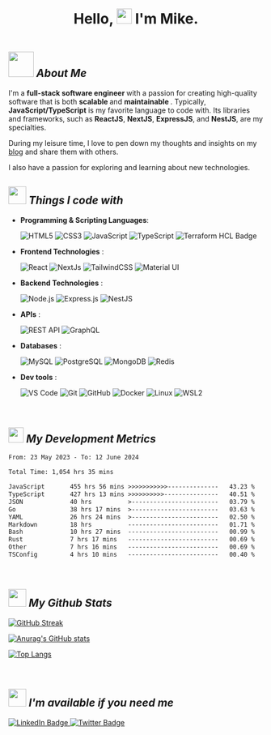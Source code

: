 <!-- markdownlint-disable -->
<h1 align="center"><b>Hello, <img src="https://media.giphy.com/media/hvRJCLFzcasrR4ia7z/giphy.gif" width="30"> I'm Mike. </b></h1>

<img src="https://komarev.com/ghpvc/?username=mich-deg&style=for-the-badge&color=brightgreen" alt=""/>

<!-- <div>

![visitors](https://img.shields.io/endpoint?color=brightgreen&label=Profile%20views&style=for-the-badge&url=https%3A%2F%2Fhits.dwyl.com%2Fmich-deg%2Fmich-deg.json)

</div> -->

<h2> <img src="https://media.giphy.com/media/FTL7HXxpMcB2SHWOGY/giphy.gif" width="50"> <b> <i> About Me </i> </b>  </h2>

<p>

I'm a <b> full-stack software engineer </b> with a passion for creating high-quality software that is both <b> scalable </b> and <b> maintainable </b>.
Typically, <b>JavaScript/TypeScript</b> is my favorite language to code with. Its libraries and frameworks, such as <b>ReactJS</b>, <b>NextJS</b>, <b>ExpressJS</b>, and <b>NestJS</b>, are my specialties. 

During my leisure time, I love to pen down my thoughts and insights on my [blog](https://www.mikelab.xyz/) and share them with others. 

I also have a passion for exploring and learning about new technologies.

</p>

<h2> <img src="https://media2.giphy.com/media/QssGEmpkyEOhBCb7e1/giphy.gif?cid=ecf05e47a0n3gi1bfqntqmob8g9aid1oyj2wr3ds3mg700bl&rid=giphy.gif" width ="35"><b> <i> Things I code with </i> </b>  </h2>

<p align="center">

- **Programming & Scripting Languages**:

  ![HTML5](https://img.shields.io/badge/HTML5-E34F26?style=for-the-badge&logo=html5&logoColor=white)
  ![CSS3](https://img.shields.io/badge/CSS3-1572B6?style=for-the-badge&logo=css3&logoColor=white)
  ![JavaScript](https://img.shields.io/badge/JavaScript-F7DF1E?style=for-the-badge&logo=javascript&logoColor=black)
  ![TypeScript](https://img.shields.io/badge/TypeScript-007ACC?style=for-the-badge&logo=typescript&logoColor=white)
  ![Terraform HCL Badge](https://img.shields.io/badge/Terraform-HCL-623CE4?style=for-the-badge&logo=terraform&logoColor=white)

- **Frontend Technologies** :

  ![React](https://img.shields.io/badge/React-61DAFB?style=for-the-badge&logo=react&logoColor=black)
  ![NextJs](https://img.shields.io/badge/Next.js-000000?style=for-the-badge&logo=next.js&logoColor=white)
  ![TailwindCSS](https://img.shields.io/badge/Tailwind%20CSS-38B2AC?style=for-the-badge&logo=tailwind-css&logoColor=white)
  ![Material UI](https://img.shields.io/badge/Material--UI-blue?style=for-the-badge&logo=material-ui&logoColor=white)

- **Backend Technologies** :

  ![Node.js](https://img.shields.io/badge/Node.js-green.svg?style=for-the-badge&logo=node.js&logoColor=white)
  ![Express.js](https://img.shields.io/badge/Express.js-000000?style=for-the-badge&logo=express&logoColor=white)
  ![NestJS](https://img.shields.io/badge/NestJS-E0234E?style=for-the-badge&logo=nestjs&logoColor=white)

- **APIs** :

  ![REST API](https://img.shields.io/badge/REST%20API-FF5733?style=for-the-badge&logo=rest&logoColor=white)
  ![GraphQL](https://img.shields.io/badge/GraphQL-E10098?style=for-the-badge&logo=graphql&logoColor=white)

- **Databases** :

  ![MySQL](https://img.shields.io/badge/MySQL-4479A1?style=for-the-badge&logo=mysql&logoColor=white)
  ![PostgreSQL](https://img.shields.io/badge/PostgreSQL-4169E1?style=for-the-badge&logo=postgresql&logoColor=white)
  ![MongoDB](https://img.shields.io/badge/MongoDB-47A248?style=for-the-badge&logo=mongodb&logoColor=white)
  ![Redis](https://img.shields.io/badge/Redis-DB-red.svg?style=for-the-badge&logo=redis&logoColor=white)

- **Dev tools** :

  ![VS Code](https://img.shields.io/badge/Visual%20Studio%20Code-007ACC?style=for-the-badge&logo=visual-studio-code&logoColor=white)
  ![Git](https://img.shields.io/badge/Git-F05032?style=for-the-badge&logo=git&logoColor=white)
  ![GitHub](https://img.shields.io/badge/GitHub-181717?style=for-the-badge&logo=github&logoColor=white)
  ![Docker](https://img.shields.io/badge/Docker-2496ED?style=for-the-badge&logo=docker&logoColor=white)
  ![Linux](https://img.shields.io/badge/Linux-OS-yellow.svg?style=for-the-badge&logo=linux&logoColor=white)
  ![WSL2](https://img.shields.io/badge/WSL2-blue?style=for-the-badge&logo=windows&logoColor=white)

</p>
<br>
<!-- ### :bar_chart: <b> Coding Stats </b> -->

<h2><img src="https://media.giphy.com/media/bmQBu3aSF0DxadphkG/giphy.gif" width="30"> <b> <i> My Development Metrics </i> </b> </h2>

<!--START_SECTION:waka-->

```txt
From: 23 May 2023 - To: 12 June 2024

Total Time: 1,054 hrs 35 mins

JavaScript       455 hrs 56 mins >>>>>>>>>>>--------------   43.23 %
TypeScript       427 hrs 13 mins >>>>>>>>>>---------------   40.51 %
JSON             40 hrs          >------------------------   03.79 %
Go               38 hrs 17 mins  >------------------------   03.63 %
YAML             26 hrs 24 mins  >------------------------   02.50 %
Markdown         18 hrs          -------------------------   01.71 %
Bash             10 hrs 27 mins  -------------------------   00.99 %
Rust             7 hrs 17 mins   -------------------------   00.69 %
Other            7 hrs 16 mins   -------------------------   00.69 %
TSConfig         4 hrs 10 mins   -------------------------   00.40 %
```

<!--END_SECTION:waka-->

<!--
### :bar_chart: <b> Github Stats </b> -->

<br>

<h2><img src="https://media.giphy.com/media/iY8CRBdQXODJSCERIr/giphy.gif" width="35"><b> <i> My Github Stats </i> </b></h2>

<!-- ## :fire: <b> <i> My GitHub Stats </i> </b> -->

<!-- #### Profile visits

![visitors](https://visitor-badge.glitch.me/badge?page_id=mich-deg.mich-deg) -->

<!-- [![HitCount](https://hits.dwyl.com/mich-deg/mich-deg.svg?style=flat-square)](http://hits.dwyl.com/mich-deg/mich-deg) -->

<!-- [![HitCount](https://hits.dwyl.com/mich-deg/mich-deg.svg?style=flat)](http://hits.dwyl.com/mich-deg/mich-deg) -->
<div>

[![GitHub Streak](http://github-readme-streak-stats.herokuapp.com?user=mich-deg&theme=tokyonight)](https://git.io/streak-stats)

</div>

<div>

[![Anurag's GitHub stats](https://github-readme-stats.vercel.app/api?username=mich-deg&hide=stars,contribs,issues&count_private=true&show_icons=true&theme=tokyonight)](https://github.com/anuraghazra/github-readme-stats)

</div>

<div>

[![Top Langs](https://github-readme-stats.vercel.app/api/top-langs/?username=mich-deg&layout=compact&theme=vision-friendly-dark)](https://github.com/anuraghazra/github-readme-stats)

</div>

<br>

<h2><img src="https://media.giphy.com/media/Kepgxs7PMy4feKIkfJ/giphy.gif" width="35"><b> <i> I'm available if you need me </i> </b></h2>

<div id="badges">
  <a href="https://www.linkedin.com/in/michael-degife-asfaw-5866113b/">
    <img src="https://img.shields.io/badge/LinkedIn-blue?style=for-the-badge&logo=linkedin&logoColor=white" alt="LinkedIn Badge"/>
  </a>
  <!-- <a href="your-youtube-URL">
    <img src="https://img.shields.io/badge/YouTube-red?style=for-the-badge&logo=youtube&logoColor=white" alt="Youtube Badge"/>
  </a> -->
  <a href="https://twitter.com/asfaw_michael">
    <img src="https://img.shields.io/badge/Twitter-blue?style=for-the-badge&logo=twitter&logoColor=white" alt="Twitter Badge"/>
  </a>
</div>
</div>

